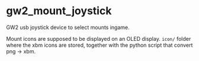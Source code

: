 # gw2_mount_joystick
GW2 usb joystick device to select mounts ingame.

Mount icons are supposed to be displayed on an OLED display.
```icon/``` folder where the xbm icons are stored, together with the python script that 
convert png -> xbm.
